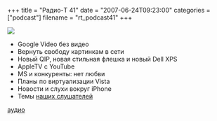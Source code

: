 +++
title = "Радио-T 41"
date = "2007-06-24T09:23:00"
categories = ["podcast"]
filename = "rt_podcast41"
+++

![](https://radio-t.com/images/radio-t/rt41.jpg)


- Google Video без видео
- Вернуть свободу картинкам в сети
- Новый QIP, новая стильная флешка и новый Dell XPS
- AppleTV с YouTube
- MS и конкуренты: нет любви
- Планы по виртуализации Vista
- Новости и слухи вокруг iPhone
- Темы [наших слушателей](http://radio-t.com/index.php/2007/06/19/temyi-dlya-41/#comments)

[аудио](http://cdn.radio-t.com/rt_podcast41.mp3)
<audio src="http://cdn.radio-t.com/rt_podcast41.mp3" preload="none"></audio>
